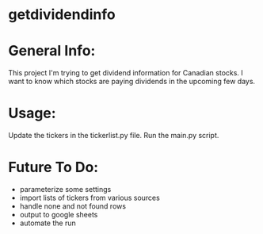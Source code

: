 # getdividendinfo

# General Info:
This project I'm trying to get dividend information for Canadian stocks.
I want to know which stocks are paying dividends in the upcoming few days.

# Usage:
Update the tickers in the tickerlist.py file.
Run the main.py script.

# Future To Do:
- parameterize some settings
- import lists of tickers from various sources
- handle none and not found rows
- output to google sheets
- automate the run